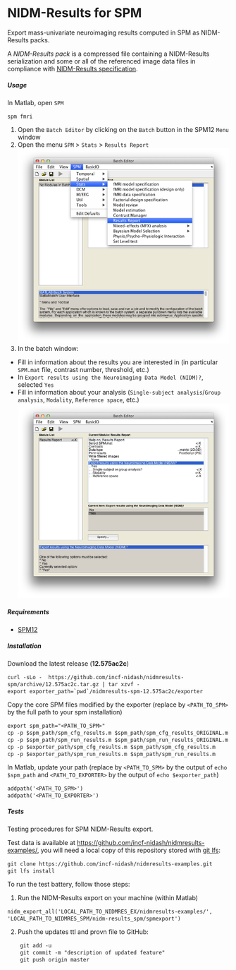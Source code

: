 
# NIDM-Results for SPM

Export mass-univariate neuroimaging results computed in SPM as NIDM-Results packs.

A *NIDM-Results pack* is a compressed file containing a NIDM-Results serialization and some or all of the referenced image data files in compliance with [NIDM-Results specification](http://nidm.nidash.org/specs/nidm-results.html).

##### Usage
In Matlab, open `SPM`
```
spm fmri
```
 1. Open the `Batch Editor` by clicking on the `Batch` button in the SPM12 `Menu` window
 1. Open the menu `SPM` > `Stats` > `Results Report` <img src="doc/batch_results_report.png" width="500">
 3. In the batch window:
  - Fill in information about the results you are interested in (in particular `SPM.mat` file, contrast number, threshold, etc.)
  - In `Export results using the Neuroimaging Data Model (NIDM)?`, selected `Yes`
  - Fill in information about your analysis (`Single-subject analysis`/`Group analysis`, `Modality`, `Reference space`, etc.) <img src="doc/batch_export_NIDM.png" width="500">
  
##### Requirements
  - [SPM12](http://www.fil.ion.ucl.ac.uk/spm/software/spm12/)

##### Installation
Download the latest release (**12.575ac2c**)
```
curl -sLo -  https://github.com/incf-nidash/nidmresults-spm/archive/12.575ac2c.tar.gz | tar xzvf -
export exporter_path=`pwd`/nidmresults-spm-12.575ac2c/exporter
```
Copy the core SPM files modified by the exporter (replace by `<PATH_TO_SPM>` by the full path to your spm installation)
```
export spm_path="<PATH_TO_SPM>"
cp -p $spm_path/spm_cfg_results.m $spm_path/spm_cfg_results_ORIGINAL.m
cp -p $spm_path/spm_run_results.m $spm_path/spm_run_results_ORIGINAL.m
cp -p $exporter_path/spm_cfg_results.m $spm_path/spm_cfg_results.m
cp -p $exporter_path/spm_run_results.m $spm_path/spm_run_results.m
```
In Matlab, update your path (replace by `<PATH_TO_SPM>` by the output of `echo $spm_path` and `<PATH_TO_EXPORTER>` by the output of `echo $exporter_path`)
 ```
 addpath('<PATH_TO_SPM>')
 addpath('<PATH_TO_EXPORTER>')
 ```

 


##### Tests

Testing procedures for SPM NIDM-Results export.

Test data is available at https://github.com/incf-nidash/nidmresults-examples/, you will need a local copy of this repository stored with [git lfs](https://git-lfs.github.com/):
```
git clone https://github.com/incf-nidash/nidmresults-examples.git
git lfs install
```

To run the test battery, follow those steps:
 1. Run the NIDM-Results export on your machine (within Matlab)
```
nidm_export_all('LOCAL_PATH_TO_NIDMRES_EX/nidmresults-examples/', 'LOCAL_PATH_TO_NIDMRES_SPM/nidm-results_spm/spmexport')
``` 
 2. Push the updates ttl and provn file to GitHub:
```
    git add -u
    git commit -m "description of updated feature"
    git push origin master
```
